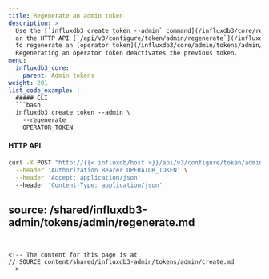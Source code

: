 ```yaml
---
title: Regenerate an admin token
description: >
  Use the [`influxdb3 create token --admin` command](/influxdb3/core/reference/cli/influxdb3/create/token/)
  or the HTTP API [`/api/v3/configure/token/admin/regenerate`](/influxdb3/core/api/v3/#operation/PostRegenerateAdminToken) endpoint
  to regenerate an [operator token](/influxdb3/core/admin/tokens/admin/) for your {{< product-name omit="Clustered" >}} instance.
  Regenerating an operator token deactivates the previous token.
menu:
  influxdb3_core:
    parent: Admin tokens
weight: 201
list_code_example: |
  ##### CLI
  ```bash
  influxdb3 create token --admin \
    --regenerate
    OPERATOR_TOKEN
  ```
  #### HTTP API
  ```bash
  curl -X POST "http://{{< influxdb/host >}}/api/v3/configure/token/admin/regenerate" \
    --header 'Authorization Bearer OPERATOR_TOKEN' \
    --header 'Accept: application/json'
    --header 'Content-Type: application/json'
  ```
source: /shared/influxdb3-admin/tokens/admin/regenerate.md
---
```


<!-- The content for this page is at
// SOURCE content/shared/influxdb3-admin/tokens/admin/create.md
-->